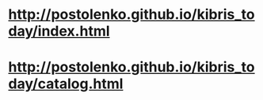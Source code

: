 # http://postolenko.github.io/kibris_today/index.html
# http://postolenko.github.io/kibris_today/catalog.html